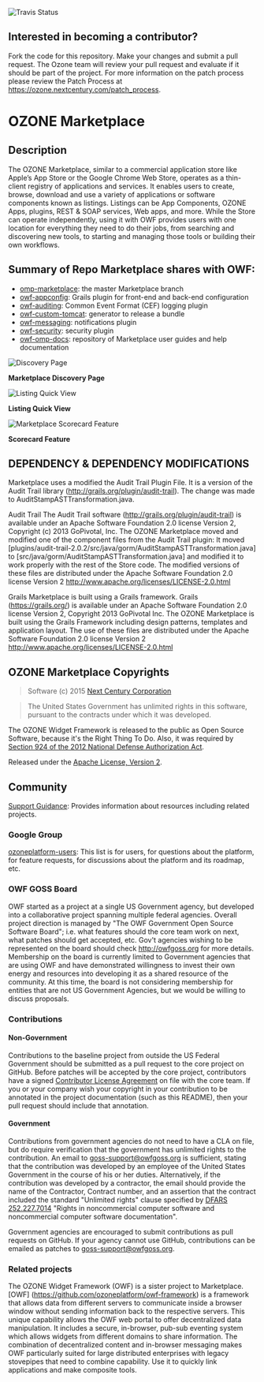 ![Travis Status](https://travis-ci.org/ozoneplatform/omp-marketplace.svg)	

## Interested in becoming a contributor? 
Fork the code for this repository. Make your changes and submit a pull request. The Ozone team will review your pull request and evaluate if it should be part of the project. For more information on the patch process please review the Patch Process at https://ozone.nextcentury.com/patch_process.

# OZONE Marketplace 
 
## Description

The OZONE Marketplace, similar to a commercial application store like Apple’s App Store or the Google Chrome Web Store, operates as a thin-client registry of applications and services. It enables users to create, browse, download and use a variety of applications or software components known as listings. Listings can be App Components, OZONE Apps, plugins, REST & SOAP services, Web apps, and more. 
While the Store can operate independently, using it with OWF provides users with one location for everything they need to do their jobs, from searching and discovering new tools, to starting and managing those tools or building their own workflows. 

## Summary of Repo Marketplace shares with OWF:
 - [omp-marketplace](https://github.com/ozoneplatform/omp-marketplace): the master Marketplace branch
 - [owf-appconfig](https://github.com/ozoneplatform/owf-appconfig): Grails plugin for front-end and back-end configuration
 - [owf-auditing](https://github.com/ozoneplatform/owf-auditing): Common Event Format (CEF) logging plugin
 - [owf-custom-tomcat](https://github.com/ozoneplatform/owf-custom-tomcat): generator to release a bundle
 - [owf-messaging](https://github.com/ozoneplatform/owf-messaging): notifications plugin
 - [owf-security](https://github.com/ozoneplatform/owf-security): security plugin
 - [owf-omp-docs](https://github.com/ozoneplatform/owf-omp-docs): repository of Marketplace user guides and help documentation

![Discovery Page](https://github.com/ozoneplatform/owf-omp-docs/blob/master/Images/OMP_DiscoveryPage.png)

**Marketplace Discovery Page**

![Listing Quick View](https://github.com/ozoneplatform/owf-omp-docs/blob/master/Images/OMP_ListingQuickView.png)

**Listing Quick View**

![Marketplace Scorecard Feature](https://github.com/ozoneplatform/owf-omp-docs/blob/master/Images/OMP_Scorecard.png)

**Scorecard Feature**


## DEPENDENCY & DEPENDENCY MODIFICATIONS
Marketplace uses a modified the Audit Trail Plugin File. It is a version of the Audit Trail library
(http://grails.org/plugin/audit-trail). The change was made to AuditStampASTTransformation.java.

Audit Trail
The Audit Trail software (http://grails.org/plugin/audit-trail) is available under an Apache Software Foundation 2.0 license Version 2, Copyright (c) 2013 GoPivotal, Inc. The OZONE Marketplace moved and modified one of the component files from
the Audit Trail plugin: It moved [plugins/audit-trail-2.0.2/src/java/gorm/AuditStampASTTransformation.java]
to [src/java/gorm/AuditStampASTTransformation.java] and modified it to work properly with the rest of the Store code.
The modified versions of these files are distributed under the Apache Software Foundation 2.0 license Version 2 http://www.apache.org/licenses/LICENSE-2.0.html 

Grails
Marketplace is built using a Grails framework. Grails (https://grails.org/) is available under an Apache Software Foundation 2.0 license Version 2, Copyright 2013 GoPivotal Inc. The OZONE Marketplace is built using the Grails Framework including design patterns, templates and application layout. The use of these files are distributed under the Apache Software Foundation 2.0 license Version 2 http://www.apache.org/licenses/LICENSE-2.0.html 
 
## OZONE Marketplace Copyrights
> Software (c) 2015 [Next Century Corporation](http://www.nextcentury.com/ "Next Century")

> The United States Government has unlimited rights in this software, pursuant to the contracts under which it was developed.  
 
The OZONE Widget Framework is released to the public as Open Source Software, because it's the Right Thing To Do. Also, it was required by [Section 924 of the 2012 National Defense Authorization Act](http://www.gpo.gov/fdsys/pkg/PLAW-112publ81/pdf/PLAW-112publ81.pdf "NDAA FY12").

Released under the [Apache License, Version 2](http://www.apache.org/licenses/LICENSE-2.0.html "Apache License v2").
 
## Community

[Support Guidance](https://github.com/ozoneplatform/owf-framework/wiki/Support-Guidance): Provides information about resources including related projects.

### Google Group

[ozoneplatform-users](https://groups.google.com/forum/?fromgroups#!forum/ozoneplatform-users): This list is for users, for questions about the platform, for feature requests, for discussions about the platform and its roadmap, etc.
 
### OWF GOSS Board
OWF started as a project at a single US Government agency, but developed into a collaborative project spanning multiple federal agencies.  Overall project direction is managed by "The OWF Government Open Source Software Board"; i.e. what features should the core team work on next, what patches should get accepted, etc.  Gov't agencies wishing to be represented on the board should check http://owfgoss.org for more details.  Membership on the board is currently limited to Government agencies that are using OWF and have demonstrated willingness to invest their own energy and resources into developing it as a shared resource of the community.  At this time, the board is not considering membership for entities that are not US Government Agencies, but we would be willing to discuss proposals.
 
### Contributions

#### Non-Government
Contributions to the baseline project from outside the US Federal Government should be submitted as a pull request to the core project on GitHub.  Before patches will be accepted by the core project, contributors have a signed [Contributor License Agreement](https://www.ozoneplatform.org/ContributorLicenseAgreement1-3OZONE.docx) on file with the core team.  If you or your company wish your copyright in your contribution to be annotated in the project documentation (such as this README), then your pull request should include that annotation.
 
#### Government
Contributions from government agencies do not need to have a CLA on file, but do require verification that the government has unlimited rights to the contribution.  An email to goss-support@owfgoss.org is sufficient, stating that the contribution was developed by an employee of the United States Government in the course of his or her duties. Alternatively, if the contribution was developed by a contractor, the email should provide the name of the Contractor, Contract number, and an assertion that the contract included the standard "Unlimited rights" clause specified by [DFARS 252.227.7014](http://www.acq.osd.mil/dpap/dars/dfars/html/current/252227.htm#252.227-7014) "Rights in noncommercial computer software and noncommercial computer software documentation".
 
Government agencies are encouraged to submit contributions as pull requests on GitHub.  If your agency cannot use GitHub, contributions can be emailed as patches to goss-support@owfgoss.org.

### Related projects
The OZONE Widget Framework (OWF) is a sister project to Marketplace. [OWF] (https://github.com/ozoneplatform/owf-framework) is a framework that allows data from different servers to communicate inside a browser window without sending information back to the respective servers. This unique capability allows the OWF web portal to offer decentralized data manipulation. It includes a secure, in-browser, pub-sub eventing system which allows widgets from different domains to share information. The combination of decentralized content and in-browser messaging makes OWF particularly suited for large distributed enterprises with legacy stovepipes that need to combine capability. Use it to quickly link applications and make composite tools.
 

